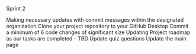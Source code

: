 Sprint 2

 Making necessary updates with commit messages within the designated organization
 Clone your project repository to your GitHub Desktop
 Commit a minimum of 6 code changes of significant size
 Updating Project roadmap as our tasks are completed - TBD
 Update quiz questions
 Update the main page

